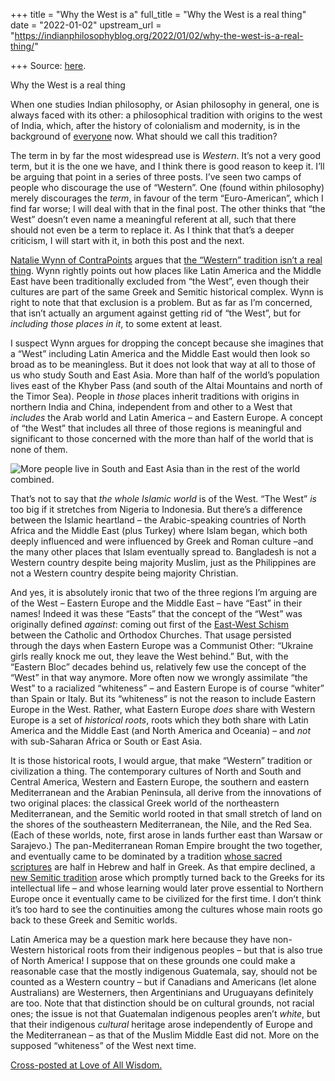 +++
title = "Why the West is a"
full_title = "Why the West is a real thing"
date = "2022-01-02"
upstream_url = "https://indianphilosophyblog.org/2022/01/02/why-the-west-is-a-real-thing/"

+++
Source: [here](https://indianphilosophyblog.org/2022/01/02/why-the-west-is-a-real-thing/).

Why the West is a real thing

When one studies Indian philosophy, or Asian philosophy in general, one is always faced with its other: a philosophical tradition with origins to the west of India, which, after the history of colonialism and modernity, is in the background of [everyone](http://loveofallwisdom.com/blog/2016/06/the-west-within-the-rest/) now. What should we call this tradition?

The term in by far the most widespread use is *Western*. It’s not a very good term, but it is the one we have, and I think there is good reason to keep it. I’ll be arguing that point in a series of three posts. I’ve seen two camps of people who discourage the use of “Western”. One (found within philosophy) merely discourages the *term*, in favour of the term “Euro-American”, which I find far worse; I will deal with that in the final post. The other thinks that “the West” doesn’t even name a meaningful referent at all, such that there should not even be a term to replace it. As I think that that’s a deeper criticism, I will start with it, in both this post and the next.

[Natalie Wynn of ContraPoints](https://www.youtube.com/channel/UCNvsIonJdJ5E4EXMa65VYpA) argues that [the “Western” tradition isn’t a real thing](https://www.youtube.com/watch?v=hyaftqCORT4&vl=en). Wynn rightly points out how places like Latin America and the Middle East have been traditionally excluded from “the West”, even though their cultures are part of the same Greek and Semitic historical complex. Wynn is right to note that that exclusion is a problem. But as far as I’m concerned, that isn’t actually an argument against getting rid of “the West”, but for *including those places in it*, to some extent at least.

I suspect Wynn argues for dropping the concept because she imagines that a “West” including Latin America and the Middle East would then look so broad as to be meaningless. But it does not look that way at all to those of us who study South and East Asia. More than half of the world’s population lives east of the Khyber Pass (and south of the Altai Mountains and north of the Timor Sea). People in *those* places inherit traditions with origins in northern India and China, independent from and other to a West that *includes* the Arab world and Latin America – and Eastern Europe. A concept of “the West” that includes all three of those regions is meaningful and significant to those concerned with the more than half of the world that is none of them.

![More people live in South and East Asia than in the rest of the world combined.](https://loveofallwisdom.com/wp-content/uploads/2021/12/more-people-live-1024x626.jpg)

That’s not to say that *the whole Islamic world* is of the West. “The West” *is* too big if it stretches from Nigeria to Indonesia. But there’s a difference between the Islamic heartland – the Arabic-speaking countries of North Africa and the Middle East (plus Turkey) where Islam began, which both deeply influenced and were influenced by Greek and Roman culture –and the many other places that Islam eventually spread to. Bangladesh is not a Western country despite being majority Muslim, just as the Philippines are not a Western country despite being majority Christian.

And yes, it is absolutely ironic that two of the three regions I’m arguing are of the West – Eastern Europe and the Middle East – have “East” in their names! Indeed it was these “Easts” that the concept of the “West” was originally defined *against*: coming out first of the [East-West Schism](https://en.wikipedia.org/wiki/East%E2%80%93West_Schism) between the Catholic and Orthodox Churches. That usage persisted through the days when Eastern Europe was a Communist Other: “Ukraine girls really knock me out, they leave the West behind.” But, with the “Eastern Bloc” decades behind us, relatively few use the concept of the “West” in that way anymore. More often now we wrongly assimilate “the West” to a racialized “whiteness” – and Eastern Europe is of course “whiter” than Spain or Italy. But its “whiteness” is not the reason to include Eastern Europe in the West. Rather, what Eastern Europe *does* share with Western Europe is a set of *historical roots*, roots which they both share with Latin America and the Middle East (and North America and Oceania) – and *not* with sub-Saharan Africa or South or East Asia.

It is those historical roots, I would argue, that make “Western” tradition or civilization a thing. The contemporary cultures of North and South and Central America, Western and Eastern Europe, the southern and eastern Mediterranean and the Arabian Peninsula, all derive from the innovations of two original places: the classical Greek world of the northeastern Mediterranean, and the Semitic world rooted in that small stretch of land on the shores of the southeastern Mediterranean, the Nile, and the Red Sea. (Each of these worlds, note, first arose in lands further east than Warsaw or Sarajevo.) The pan-Mediterranean Roman Empire brought the two together, and eventually came to be dominated by a tradition [whose sacred scriptures](https://en.wikipedia.org/wiki/Bible) are half in Hebrew and half in Greek. As that empire declined, a [new Semitic tradition](https://en.wikipedia.org/wiki/Islam) arose which promptly turned back to the Greeks for its intellectual life – and whose learning would later prove essential to Northern Europe once it eventually came to be civilized for the first time. I don’t think it’s too hard to see the continuities among the cultures whose main roots go back to these Greek and Semitic worlds.

Latin America may be a question mark here because they have non-Western historical roots from their indigenous peoples – but that is also true of North America! I suppose that on these grounds one could make a reasonable case that the mostly indigenous Guatemala, say, should not be counted as a Western country – but if Canadians and Americans (let alone Australians) are Westerners, then Argentinians and Uruguayans definitely are too. Note that that distinction should be on cultural grounds, not racial ones; the issue is not that Guatemalan indigenous peoples aren’t *white*, but that their indigenous *cultural* heritage arose independently of Europe and the Mediterranean – as that of the Muslim Middle East did not. More on the supposed “whiteness” of the West next time.

[Cross-posted at Love of All Wisdom.](https://loveofallwisdom.com/blog/2022/01/why-the-west-is-a-real-thing)
